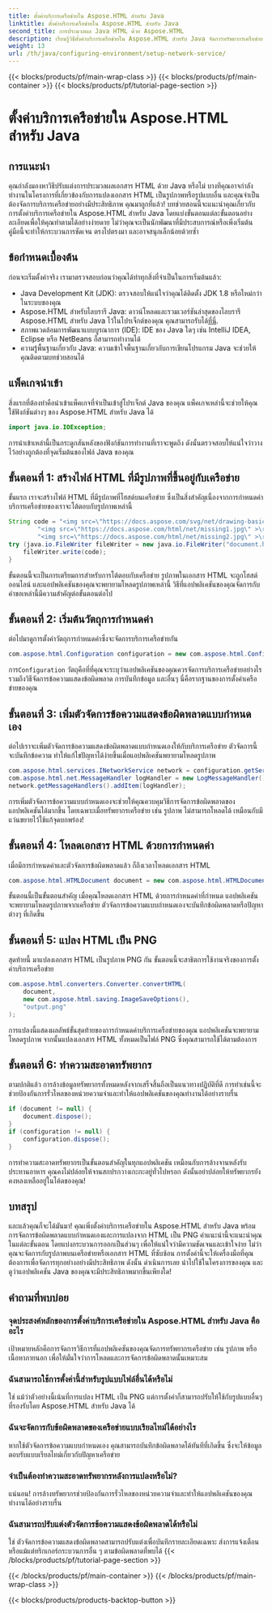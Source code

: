 ```yaml
---
title: ตั้งค่าบริการเครือข่ายใน Aspose.HTML สำหรับ Java
linktitle: ตั้งค่าบริการเครือข่ายใน Aspose.HTML สำหรับ Java
second_title: การประมวลผล Java HTML ด้วย Aspose.HTML
description: เรียนรู้วิธีตั้งค่าบริการเครือข่ายใน Aspose.HTML สำหรับ Java จัดการทรัพยากรเครือข่าย และแปลง HTML เป็น PNG ด้วยการจัดการข้อผิดพลาดแบบกำหนดเอง
weight: 13
url: /th/java/configuring-environment/setup-network-service/
---
```


{{< blocks/products/pf/main-wrap-class >}}
{{< blocks/products/pf/main-container >}}
{{< blocks/products/pf/tutorial-page-section >}}

# ตั้งค่าบริการเครือข่ายใน Aspose.HTML สำหรับ Java

## การแนะนำ
คุณกำลังมองหาวิธีปรับแต่งการประมวลผลเอกสาร HTML ด้วย Java หรือไม่ บางทีคุณอาจกำลังทำงานในโครงการที่เกี่ยวข้องกับการแปลงเอกสาร HTML เป็นรูปภาพหรือรูปแบบอื่น และคุณจำเป็นต้องจัดการบริการเครือข่ายอย่างมีประสิทธิภาพ คุณมาถูกที่แล้ว! บทช่วยสอนนี้จะแนะนำคุณเกี่ยวกับการตั้งค่าบริการเครือข่ายใน Aspose.HTML สำหรับ Java โดยแบ่งขั้นตอนแต่ละขั้นตอนอย่างละเอียดเพื่อให้คุณทำตามได้อย่างง่ายดาย ไม่ว่าคุณจะเป็นนักพัฒนาที่มีประสบการณ์หรือเพิ่งเริ่มต้น คู่มือนี้จะทำให้กระบวนการชัดเจน ตรงไปตรงมา และอาจสนุกเล็กน้อยด้วยซ้ำ
## ข้อกำหนดเบื้องต้น
ก่อนจะเริ่มตั้งค่าจริง เรามาตรวจสอบก่อนว่าคุณได้ทำทุกสิ่งที่จำเป็นในการเริ่มต้นแล้ว:
- Java Development Kit (JDK): ตรวจสอบให้แน่ใจว่าคุณได้ติดตั้ง JDK 1.8 หรือใหม่กว่าในระบบของคุณ
-  Aspose.HTML สำหรับไลบรารี Java: ดาวน์โหลดและรวมเวอร์ชันล่าสุดของไลบรารี Aspose.HTML สำหรับ Java ไว้ในโปรเจ็กต์ของคุณ คุณสามารถรับได้[ที่นี่](https://releases.aspose.com/html/java/).
- สภาพแวดล้อมการพัฒนาแบบบูรณาการ (IDE): IDE ของ Java ใดๆ เช่น IntelliJ IDEA, Eclipse หรือ NetBeans ก็สามารถทำงานได้
- ความรู้พื้นฐานเกี่ยวกับ Java: ความเข้าใจพื้นฐานเกี่ยวกับการเขียนโปรแกรม Java จะช่วยให้คุณติดตามบทช่วยสอนได้
## แพ็คเกจนำเข้า
สิ่งแรกที่ต้องทำคือนำเข้าแพ็คเกจที่จำเป็นเข้าสู่โปรเจ็กต์ Java ของคุณ แพ็คเกจเหล่านี้จะช่วยให้คุณใช้ฟังก์ชันต่างๆ ของ Aspose.HTML สำหรับ Java ได้
```java
import java.io.IOException;
```
การนำเข้าเหล่านี้เป็นกระดูกสันหลังของฟังก์ชันการทำงานที่เราจะพูดถึง ดังนั้นตรวจสอบให้แน่ใจว่าวางไว้อย่างถูกต้องที่จุดเริ่มต้นของไฟล์ Java ของคุณ

## ขั้นตอนที่ 1: สร้างไฟล์ HTML ที่มีรูปภาพที่ขึ้นอยู่กับเครือข่าย
ขั้นแรก เราจะสร้างไฟล์ HTML ที่มีรูปภาพที่โฮสต์บนเครือข่าย ซึ่งเป็นสิ่งสำคัญเนื่องจากการกำหนดค่าบริการเครือข่ายของเราจะโต้ตอบกับรูปภาพเหล่านี้
```java
String code = "<img src=\"https://docs.aspose.com/svg/net/drawing-basics/filters-and-gradients/park.jpg\" >\r\n" +
		"<img src=\"https://docs.aspose.com/html/net/missing1.jpg\" >\r\n" +
		"<img src=\"https://docs.aspose.com/html/net/missing2.jpg\" >\r\n";
try (java.io.FileWriter fileWriter = new java.io.FileWriter("document.html")) {
	fileWriter.write(code);
}
```
ขั้นตอนนี้จะเป็นการเตรียมการสำหรับการโต้ตอบกับเครือข่าย รูปภาพในเอกสาร HTML จะถูกโฮสต์ออนไลน์ และแอปพลิเคชันของคุณจะพยายามโหลดรูปภาพเหล่านี้ วิธีที่แอปพลิเคชันของคุณจัดการกับคำขอเหล่านี้มีความสำคัญต่อขั้นตอนต่อไป
## ขั้นตอนที่ 2: เริ่มต้นวัตถุการกำหนดค่า
ต่อไปมาดูการตั้งค่าวัตถุการกำหนดค่าซึ่งจะจัดการบริการเครือข่ายกัน
```java
com.aspose.html.Configuration configuration = new com.aspose.html.Configuration();
```
 การ`Configuration` วัตถุคือที่ที่คุณจะระบุว่าแอปพลิเคชันของคุณควรจัดการบริการเครือข่ายอย่างไร รวมถึงวิธีจัดการข้อความแสดงข้อผิดพลาด การบันทึกข้อมูล และอื่นๆ นี่คือรากฐานของการตั้งค่าเครือข่ายของคุณ
## ขั้นตอนที่ 3: เพิ่มตัวจัดการข้อความแสดงข้อผิดพลาดแบบกำหนดเอง
ต่อไปเราจะเพิ่มตัวจัดการข้อความแสดงข้อผิดพลาดแบบกำหนดเองให้กับบริการเครือข่าย ตัวจัดการนี้จะบันทึกข้อความ ทำให้แก้ไขปัญหาได้ง่ายขึ้นเมื่อแอปพลิเคชันพยายามโหลดรูปภาพ
```java
com.aspose.html.services.INetworkService network = configuration.getService(com.aspose.html.services.INetworkService.class);
com.aspose.html.net.MessageHandler logHandler = new LogMessageHandler();
network.getMessageHandlers().addItem(logHandler);
```

การเพิ่มตัวจัดการข้อความแบบกำหนดเองจะช่วยให้คุณควบคุมวิธีการจัดการข้อผิดพลาดของแอปพลิเคชันได้มากขึ้น โดยเฉพาะเมื่อทรัพยากรเครือข่าย เช่น รูปภาพ ไม่สามารถโหลดได้ เหมือนกับมีแว่นขยายไว้ใช้แก้จุดบกพร่อง!
## ขั้นตอนที่ 4: โหลดเอกสาร HTML ด้วยการกำหนดค่า

เมื่อมีการกำหนดค่าและตัวจัดการข้อผิดพลาดแล้ว ก็ถึงเวลาโหลดเอกสาร HTML
```java
com.aspose.html.HTMLDocument document = new com.aspose.html.HTMLDocument("document.html", configuration);
```
ขั้นตอนนี้เป็นขั้นตอนสำคัญ เมื่อคุณโหลดเอกสาร HTML ด้วยการกำหนดค่าที่กำหนด แอปพลิเคชันจะพยายามโหลดรูปภาพจากเครือข่าย ตัวจัดการข้อความแบบกำหนดเองจะบันทึกข้อผิดพลาดหรือปัญหาต่างๆ ที่เกิดขึ้น
## ขั้นตอนที่ 5: แปลง HTML เป็น PNG
สุดท้ายนี้ มาแปลงเอกสาร HTML เป็นรูปภาพ PNG กัน ขั้นตอนนี้จะสาธิตการใช้งานจริงของการตั้งค่าบริการเครือข่าย
```java
com.aspose.html.converters.Converter.convertHTML(
	document,
	new com.aspose.html.saving.ImageSaveOptions(),
	"output.png"
);
```
การแปลงนี้แสดงผลลัพธ์ขั้นสุดท้ายของการกำหนดค่าบริการเครือข่ายของคุณ แอปพลิเคชันจะพยายามโหลดรูปภาพ จากนั้นแปลงเอกสาร HTML ทั้งหมดเป็นไฟล์ PNG ซึ่งคุณสามารถใช้ได้ตามต้องการ
## ขั้นตอนที่ 6: ทำความสะอาดทรัพยากร
ตามปกติแล้ว การล้างข้อมูลทรัพยากรทั้งหมดหลังจากเสร็จสิ้นถือเป็นแนวทางปฏิบัติที่ดี การทำเช่นนี้จะช่วยป้องกันการรั่วไหลของหน่วยความจำและทำให้แอปพลิเคชันของคุณทำงานได้อย่างราบรื่น
```java
if (document != null) {
	document.dispose();
}
if (configuration != null) {
	configuration.dispose();
}
```
การทำความสะอาดทรัพยากรเป็นขั้นตอนสำคัญในทุกแอปพลิเคชัน เหมือนกับการล้างจานหลังรับประทานอาหาร คุณคงไม่ปล่อยให้จานสกปรกวางเกะกะอยู่ทั่วไปหรอก ดังนั้นอย่าปล่อยให้ทรัพยากรยังคงหลงเหลืออยู่ในโค้ดของคุณ!

## บทสรุป
และแล้วคุณก็จะได้มันมา! คุณเพิ่งตั้งค่าบริการเครือข่ายใน Aspose.HTML สำหรับ Java พร้อมการจัดการข้อผิดพลาดแบบกำหนดเองและการแปลงจาก HTML เป็น PNG คำแนะนำนี้จะแนะนำคุณในแต่ละขั้นตอน โดยแบ่งกระบวนการออกเป็นส่วนๆ เพื่อให้แน่ใจว่ามีความชัดเจนและเข้าใจง่าย ไม่ว่าคุณจะจัดการกับรูปภาพบนเครือข่ายหรือเอกสาร HTML ที่ซับซ้อน การตั้งค่านี้จะให้เครื่องมือที่คุณต้องการเพื่อจัดการทุกอย่างอย่างมีประสิทธิภาพ ดังนั้น ดำเนินการเลย นำไปใช้ในโครงการของคุณ และดูว่าแอปพลิเคชัน Java ของคุณจะมีประสิทธิภาพมากขึ้นเพียงใด!
## คำถามที่พบบ่อย
### จุดประสงค์หลักของการตั้งค่าบริการเครือข่ายใน Aspose.HTML สำหรับ Java คืออะไร  
เป้าหมายหลักคือการจัดการวิธีการที่แอปพลิเคชันของคุณจัดการทรัพยากรเครือข่าย เช่น รูปภาพ หรือเนื้อหาภายนอก เพื่อให้มั่นใจว่าการโหลดและการจัดการข้อผิดพลาดนั้นเหมาะสม
### ฉันสามารถใช้การตั้งค่านี้สำหรับรูปแบบไฟล์อื่นได้หรือไม่  
ใช่ แม้ว่าตัวอย่างนี้เน้นที่การแปลง HTML เป็น PNG แต่การตั้งค่าก็สามารถปรับให้ใช้กับรูปแบบอื่นๆ ที่รองรับโดย Aspose.HTML สำหรับ Java ได้
### ฉันจะจัดการกับข้อผิดพลาดของเครือข่ายแบบเรียลไทม์ได้อย่างไร  
หากใช้ตัวจัดการข้อความแบบกำหนดเอง คุณสามารถบันทึกข้อผิดพลาดได้ทันทีที่เกิดขึ้น ซึ่งจะให้ข้อมูลตอบรับแบบเรียลไทม์เกี่ยวกับปัญหาเครือข่าย
### จำเป็นต้องทำความสะอาดทรัพยากรหลังการแปลงหรือไม่?  
แน่นอน! การล้างทรัพยากรช่วยป้องกันการรั่วไหลของหน่วยความจำและทำให้แอปพลิเคชันของคุณทำงานได้อย่างราบรื่น
### ฉันสามารถปรับแต่งตัวจัดการข้อความแสดงข้อผิดพลาดได้หรือไม่  
ใช่ ตัวจัดการข้อความแสดงข้อผิดพลาดสามารถปรับแต่งเพื่อบันทึกรายละเอียดเฉพาะ ส่งการแจ้งเตือน หรือแม้แต่ทริกเกอร์กระบวนการอื่น ๆ ตามข้อผิดพลาดที่พบได้
{{< /blocks/products/pf/tutorial-page-section >}}

{{< /blocks/products/pf/main-container >}}
{{< /blocks/products/pf/main-wrap-class >}}

{{< blocks/products/products-backtop-button >}}
